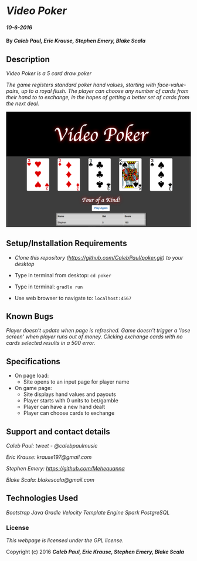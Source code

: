 
# _Video Poker_

#### _10-6-2016_

#### By _**Caleb Paul, Eric Krause, Stephen Emery, Blake Scala**_

## Description

_Video Poker is a 5 card draw poker_

_The game registers standard poker hand values, starting with face-value-pairs, up to a royal flush._
_The player can choose any number of cards from their hand to to exchange, in the hopes of getting a better set of cards from the next deal._

![screenshot of project](poker.png)

## Setup/Installation Requirements

* _Clone this repository (https://github.com/CalebPaul/poker.git) to your desktop_

* Type in terminal from desktop:
	`cd poker`

* Type in terminal:
	  `gradle run`

* Use web browser to navigate to:
	`localhost:4567`


## Known Bugs

_Player doesn't update when page is refreshed._
_Game doesn't trigger a 'lose screen' when player runs out of money._
_Clicking exchange cards with no cards selected results in a 500 error._

## Specifications
* On page load:
    - Site opens to an input page for player name
* On game page:
    - Site displays hand values and payouts
    - Player starts with 0 units to bet/gamble
    - Player can have a new hand dealt
    - Player can choose cards to exchange

## Support and contact details

_Caleb Paul: tweet - @calebpaulmusic_

_Eric Krause: krause197@gmail.com_

_Stephen Emery: https://github.com/Mehequanna_

_Blake Scala: blakescala@gmail.com_



## Technologies Used

_Bootstrap_
_Java_
_Gradle_
_Velocity Template Engine_
_Spark_
_PostgreSQL_

### License

*This webpage is licensed under the GPL license.*

Copyright (c) 2016 **_Caleb Paul, Eric Krause, Stephen Emery, Blake Scala_**
